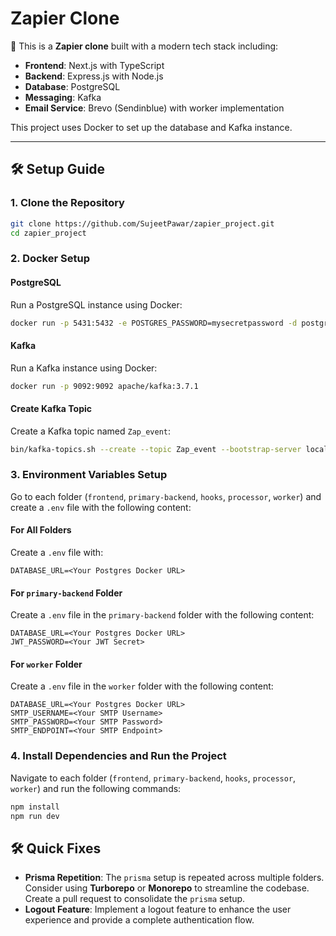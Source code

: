 # Zapier Clone

🚀 This is a **Zapier clone** built with a modern tech stack including:

- **Frontend**: Next.js with TypeScript
- **Backend**: Express.js with Node.js
- **Database**: PostgreSQL
- **Messaging**: Kafka
- **Email Service**: Brevo (Sendinblue) with worker implementation

This project uses Docker to set up the database and Kafka instance.

---

## 🛠️ Setup Guide

### 1. Clone the Repository

```bash
git clone https://github.com/SujeetPawar/zapier_project.git
cd zapier_project
```

### 2. Docker Setup

#### PostgreSQL

Run a PostgreSQL instance using Docker:

```bash
docker run -p 5431:5432 -e POSTGRES_PASSWORD=mysecretpassword -d postgres
```
#### Kafka

Run a Kafka instance using Docker:

```bash
docker run -p 9092:9092 apache/kafka:3.7.1
```
#### Create Kafka Topic

Create a Kafka topic named `Zap_event`:

```bash
bin/kafka-topics.sh --create --topic Zap_event --bootstrap-server localhost:9092
```
### 3. Environment Variables Setup

Go to each folder (`frontend`, `primary-backend`, `hooks`, `processor`, `worker`) and create a `.env` file with the following content:

#### For All Folders

Create a `.env` file with:

```env
DATABASE_URL=<Your Postgres Docker URL>
```

#### For `primary-backend` Folder
Create a `.env` file in the `primary-backend` folder with the following content:

```env
DATABASE_URL=<Your Postgres Docker URL>
JWT_PASSWORD=<Your JWT Secret>
```
#### For `worker` Folder
Create a `.env` file in the `worker` folder with the following content:

```env
DATABASE_URL=<Your Postgres Docker URL>
SMTP_USERNAME=<Your SMTP Username>
SMTP_PASSWORD=<Your SMTP Password>
SMTP_ENDPOINT=<Your SMTP Endpoint>
```

### 4. Install Dependencies and Run the Project

Navigate to each folder (`frontend`, `primary-backend`, `hooks`, `processor`, `worker`) and run the following commands:

```bash
npm install
npm run dev
```
## 🛠️ Quick Fixes

- **Prisma Repetition**: The `prisma` setup is repeated across multiple folders. Consider using **Turborepo** or **Monorepo** to streamline the codebase. Create a pull request to consolidate the `prisma` setup.
- **Logout Feature**: Implement a logout feature to enhance the user experience and provide a complete authentication flow.






